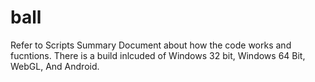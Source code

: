 # ball

Refer to Scripts Summary Document about how the code works and fucntions. There is a build inlcuded of Windows 32 bit, Windows 64 Bit, WebGL, And Android.
